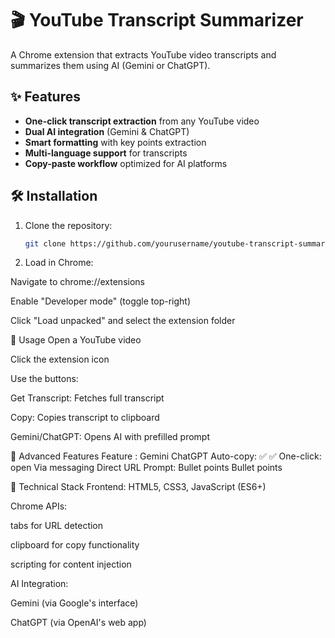 # 🎬 YouTube Transcript Summarizer

A Chrome extension that extracts YouTube video transcripts and summarizes them using AI (Gemini or ChatGPT).

## ✨ Features

- **One-click transcript extraction** from any YouTube video
- **Dual AI integration** (Gemini & ChatGPT)
- **Smart formatting** with key points extraction
- **Multi-language support** for transcripts
- **Copy-paste workflow** optimized for AI platforms

## 🛠️ Installation

1. Clone the repository:
   ```bash
   git clone https://github.com/yourusername/youtube-transcript-summarizer.git
2. Load in Chrome:

Navigate to chrome://extensions

Enable "Developer mode" (toggle top-right)

Click "Load unpacked" and select the extension folder

🚀 Usage
Open a YouTube video

Click the extension icon

Use the buttons:

Get Transcript: Fetches full transcript

Copy: Copies transcript to clipboard

Gemini/ChatGPT: Opens AI with prefilled prompt

🌟 Advanced Features
Feature : 	    Gemini	            ChatGPT
Auto-copy:	      ✅	                ✅
One-click:  open	Via messaging	    Direct URL
Prompt:  	    Bullet points	       Bullet points

🔧 Technical Stack
Frontend: HTML5, CSS3, JavaScript (ES6+)

Chrome APIs:

tabs for URL detection

clipboard for copy functionality

scripting for content injection

AI Integration:

Gemini (via Google's interface)

ChatGPT (via OpenAI's web app)


